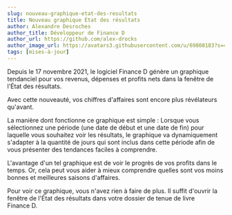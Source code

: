 ```yaml
---
slug: nouveau-graphique-etat-des-resultats 
title: Nouveau graphique État des résultats 
author: Alexandre Desroches
author_title: Développeur de Finance D 
author_url: https://github.com/alex-drocks
author_image_url: https://avatars3.githubusercontent.com/u/69808183?s=460&u=209132f93efd38e59b62bd617a6d4b4ebb14e5e3&v=4
tags: [mises-à-jour]
---
```


Depuis le 17 novembre 2021, le logiciel Finance&nbsp;D génère un graphique tendanciel pour vos revenus, 
dépenses et profits nets dans la fenêtre de l'État des résultats.

Avec cette nouveauté, vos chiffres d'affaires sont encore plus révélateurs qu'avant.

La manière dont fonctionne ce graphique est simple : Lorsque vous sélectionnez une période 
(une date de début et une date de fin) pour laquelle vous souhaitez voir les résultats, 
le graphique va dynamiquement s'adapter à la quantité de jours
qui sont inclus dans cette période afin de vous présenter des tendances faciles à comprendre.

L'avantage d'un tel graphique est de voir le progrès de vos profits dans le temps. Or, cela peut vous aider à mieux
comprendre quelles sont vos moins bonnes et meilleures saisons d'affaires.

Pour voir ce graphique, vous n'avez rien à faire de plus. Il suffit d'ouvrir la fenêtre de l'État des résultats dans
votre dossier de tenue de livre Finance&nbsp;D.
